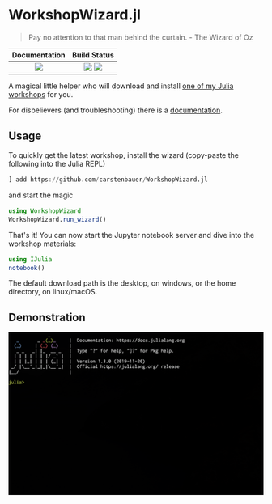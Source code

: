 # WorkshopWizard.jl


> Pay no attention to that man behind the curtain. - The Wizard of Oz


| **Documentation**                                                               | **Build Status**                                                                                |
|:-------------------------------------------------------------------------------:|:-----------------------------------------------------------------------------------------------:|
| [![][docs-dev-img]][docs-dev-url] | [![][github-ci-img]][github-ci-url] [![][codecov-img]][codecov-url] |

[docs-dev-img]: https://img.shields.io/badge/docs-dev-blue.svg
[docs-dev-url]: https://carstenbauer.github.io/WorkshopWizard.jl/dev
[github-ci-img]: https://github.com/carstenbauer/WorkshopWizard.jl/workflows/Run%20tests/badge.svg
[github-ci-url]: https://github.com/carstenbauer/WorkshopWizard.jl/actions?query=workflow%3A%22Run+tests%22
[codecov-img]: https://img.shields.io/codecov/c/github/carstenbauer/WorkshopWizard.jl/master.svg?label=codecov
[codecov-url]: http://codecov.io/github/carstenbauer/WorkshopWizard.jl?branch=master

A magical little helper who will download and install [one of my Julia workshops](http://www.carstenbauer.eu/#workshops) for you.

For disbelievers (and troubleshooting) there is a [documentation](https://carstenbauer.github.io/WorkshopWizard.jl/dev).

## Usage

To quickly get the latest workshop, install the wizard (copy-paste the following into the Julia REPL)

```julia
] add https://github.com/carstenbauer/WorkshopWizard.jl
```

and start the magic

```julia
using WorkshopWizard
WorkshopWizard.run_wizard()
```

That's it! You can now start the Jupyter notebook server and dive into the workshop materials:

```julia
using IJulia
notebook()
```

The default download path is the desktop, on windows, or the home directory, on linux/macOS.

## Demonstration

![wizard demo](https://raw.githubusercontent.com/carstenbauer/WorkshopWizard.jl/master/demo/wizard.gif)
